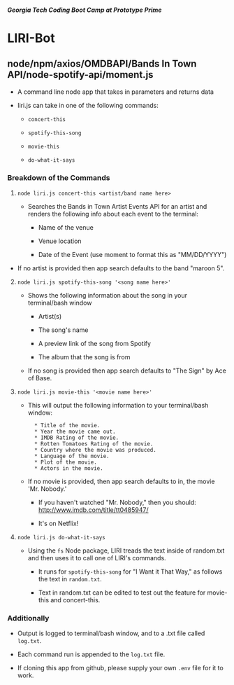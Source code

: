 
##### Georgia Tech Coding Boot Camp at Prototype Prime

# LIRI-Bot
## node/npm/axios/OMDBAPI/Bands In Town API/node-spotify-api/moment.js

- A command line node app that takes in parameters and returns data

- liri.js can take in one of the following commands:

   * `concert-this`

   * `spotify-this-song`

   * `movie-this`

   * `do-what-it-says`

### Breakdown of the Commands

1. `node liri.js concert-this <artist/band name here>`

   * Searches the Bands in Town Artist Events API for an artist and renders the following info about each event to the terminal:

     * Name of the venue

     * Venue location

     * Date of the Event (use moment to format this as "MM/DD/YYYY")
     
 * If no artist is provided then app search defaults to the band "maroon 5".

2. `node liri.js spotify-this-song '<song name here>'`

   * Shows the following information about the song in your terminal/bash window

     * Artist(s)

     * The song's name

     * A preview link of the song from Spotify

     * The album that the song is from

   * If no song is provided then app search defaults to "The Sign" by Ace of Base.

3. `node liri.js movie-this '<movie name here>'`

   * This will output the following information to your terminal/bash window:

     ```
       * Title of the movie.
       * Year the movie came out.
       * IMDB Rating of the movie.
       * Rotten Tomatoes Rating of the movie.
       * Country where the movie was produced.
       * Language of the movie.
       * Plot of the movie.
       * Actors in the movie.
     ```

   * If no movie is provided, then app search defaults to in, the movie 'Mr. Nobody.'

     * If you haven't watched "Mr. Nobody," then you should: <http://www.imdb.com/title/tt0485947/>

     * It's on Netflix!

4. `node liri.js do-what-it-says`

   * Using the `fs` Node package, LIRI treads the text inside of random.txt and then uses it to call one of LIRI's commands.

     * It runs for `spotify-this-song` for "I Want it That Way," as follows the text in `random.txt`.

     * Text in random.txt can be edited to test out the feature for movie-this and concert-this.

### Additionally

* Output is logged to terminal/bash window, and to a .txt file called `log.txt`.

* Each command run is appended to the `log.txt` file. 

* If cloning this app from github, please supply your own `.env` file for it to work.





